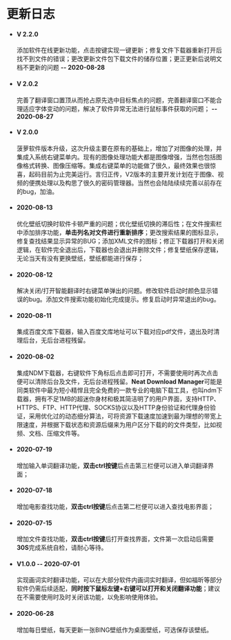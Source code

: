 # 更新日志

- #### V 2.2.0

  添加软件在线更新功能，点击按键实现一键更新；修复文件下载器重新打开后找不到文件的错误；更改更新文件包下载文件的储存位置；更正更新后说明文档不更新的问题  **--  2020-08-28**

- #### V 2.0.2

  完善了翻译窗口置顶从而抢占原先选中目标焦点的问题，完善翻译窗口不能合理适应字体变动的问题，解决了软件异常无法进行鼠标事件获取的问题；  **--  2020-08-27**

- #### V 2.0.0

  菠萝软件版本升级，这次升级主要在原有的基础上，增加了对图像的处理，并集成入系统右键菜单内。现有的图像处理功能大都是图像增强，当然也包括图像格式转换、图像压缩等。集成右键菜单的功能做了很久，最终效果也很惊喜，起码目前为止完美运行。言归正传，V2版本的主要开发计划在于图像、视频的便携处理以及构思了很久的密码管理器。当然也会陆陆续续完善以前存在的bug，加油。

- #### 2020-08-13   

  优化壁纸切换时软件卡顿严重的问题；优化壁纸切换的滞后性；在文件搜索栏中添加排序功能，**单击列名对文件进行重新排序**；更改搜索结果的图标显示，修复查找结果显示异常的BUG；添加XML文件的图标；修正下载器打开和关闭逻辑，在软件完全退出后，下载器也会退出并删除文件；修复壁纸保存逻辑，无论当天有没有更换壁纸，壁纸都能进行保存；

- #### 2020-08-12   

  解决关闭/打开智能翻译时右键菜单弹出的问题。修改软件启动时颜色显示错误的bug。添加文件搜索功能初始化完成提示。修复启动时异常退出的bug。

- #### 2020-08-11   

  集成百度文库下载器，输入百度文库地址可以下载对应pdf文件，退出及时清理后台，无后台进程残留。

- #### 2020-08-02

  集成NDM下载器，右键软件下角标后点击即可打开，不需要使用时再次点击便可以清除后台及文件，无后台进程残留。**Neat Download Manager**可能是同类软件中最为短小精悍且完全免费的一款专业的电脑下载工具，也叫ndm下载器，拥有不足1MB的超迷你身材和极其简洁明了的用户界面，支持HTTP、HTTPS、FTP、HTTP代理、SOCKS协议以及HTTP身份验证和代理身份验证，采用优化过的动态细分算法，可将资源下载速度加速到最为理想的带宽上限速度，并根据下载状态和资源后缀来为用户区分下载的的文件类型，比如视频、文档、压缩文件等。

- #### 2020-07-19

  增加输入单词翻译功能，**双击ctrl按键**后点击第三栏便可以进入单词翻译界面；

- #### 2020-07-18

  增加电影查找功能，**双击ctrl按键**后点击第二栏便可以进入查找电影界面；

- #### 2020-07-15

  增加文件查找功能，**双击ctrl按键**后打开查找界面，文件第一次启动后需要**30S**完成系统自检，请耐心等待。

- #### V1.0.0  --  2020-07-01

  实现画词实时翻译功能，可以在大部分软件内画词实时翻译，但如福昕等部分软件仍需后续适配，**同时按下鼠标左键+右键可以打开和关闭翻译功能**；建议在不需要使用时及时关闭该功能，以免影响使用体验。

- #### 2020-06-28

  增加每日壁纸，每天更新一张BING壁纸作为桌面壁纸，可选保存该壁纸。